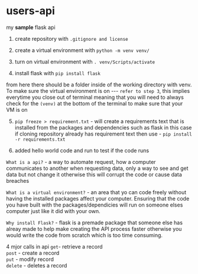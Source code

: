 # users-api
my **sample** flask api

1. create repository with `.gitignore and license`

2. create a virtual environment with `python -m venv venv/`

3. turn on virtual environment with `. venv/Scripts/activate`

4. install flask with `pip install flask` 

from here there should be a folder inside of the working directory with venv. To make sure the virtual environment is on --- `refer to step 3`, this implies everytime you close out of terminal meaning that you will need to always check for the `(venv)` at the bottom of the terminal to make sure that your VM is on

5. `pip freeze > requirement.txt` - will create a requirements text that is installed from the packages and dependencies such as flask in this case
if cloning repository already has requirement text then use - `pip install -r requirements.txt`

6. added hello world code and run to test if the code runs




`What is a api?` - a way to automate request, how a computer communicates to another when requesting data, only a way to see and get data but not change it otherwise this will corrupt the code or cause data breaches

`What is a virtual environment?` - an area that yo can code freely without having the installed packages affect your computer. Ensuring that the code you have built with the packages/dependicies will run on someone elses computer just like it did with your own. 

`Why install Flask?` - flask is a premade package that someone else has alreay made to help make creating the API process faster otherwise you would write the code from scratch which is too time consuming. 



4 mjor calls in api
    `get`- retrieve a record <br>
    `post` - create a record <br>
    `put` - modify record <br>
    `delete` - deletes a record <br>

